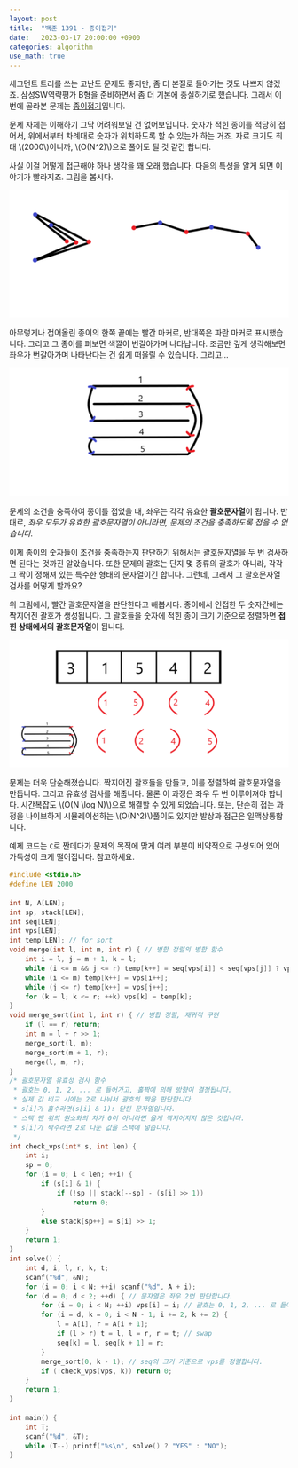 ```yaml
---
layout: post
title:  "백준 1391 - 종이접기"
date:   2023-03-17 20:00:00 +0900
categories: algorithm
use_math: true
---
```


세그먼트 트리를 쓰는 고난도 문제도 좋지만, 좀 더 본질로 돌아가는 것도 나쁘지 않겠죠. 삼성SW역략평가 B형을 준비하면서 좀 더 기본에 충실하기로 했습니다. 그래서 이번에 골라본 문제는 [종이접기][q]입니다.

문제 자체는 이해하기 그닥 어려워보일 건 없어보입니다. 숫자가 적힌 종이를 적당히 접어서, 위에서부터 차례대로 숫자가 위치하도록 할 수 있는가 하는 거죠. 자료 크기도 최대 \\(2000\\)이니까, \\(O(N^2)\\)으로 풀어도 될 것 같긴 합니다.

사실 이걸 어떻게 접근해야 하나 생각을 꽤 오래 했습니다. 다음의 특성을 알게 되면 이야기가 빨라지죠. 그림을 봅시다.

![example](/assets/images/2023-03-17-q1391/example.png)

아무렇게나 접어올린 종이의 한쪽 끝에는 빨간 마커로, 반대쪽은 파란 마커로 표시했습니다. 그리고 그 종이를 펴보면 색깔이 번갈아가며 나타납니다. 조금만 깊게 생각해보면 좌우가 번갈아가며 나타난다는 건 쉽게 떠올릴 수 있습니다. 그리고...

![example2](/assets/images/2023-03-17-q1391/example2.png)

문제의 조건을 충족하여 종이를 접었을 때, 좌우는 각각 유효한 **괄호문자열**이 됩니다. 반대로, *좌우 모두가 유효한 괄호문자열이 아니라면, 문제의 조건을 충족하도록 접을 수 없습니다.*

이제 종이의 숫자들이 조건을 충족하는지 판단하기 위해서는 괄호문자열을 두 번 검사하면 된다는 것까진 알았습니다. 또한 문제의 괄호는 단지 몇 종류의 괄호가 아니라, 각각 그 짝이 정해져 있는 특수한 형태의 문자열이긴 합니다. 그런데, 그래서 그 괄호문자열 검사를 어떻게 할까요?

위 그림에서, 빨간 괄호문자열을 판단한다고 해봅시다. 종이에서 인접한 두 숫자간에는 짝지어진 괄호가 생성됩니다. 그 괄호들을 숫자에 적힌 종이 크기 기준으로 정렬하면 **접힌 상태에서의 괄호문자열**이 됩니다.

![example](/assets/images/2023-03-17-q1391/example3.png)

문제는 더욱 단순해졌습니다. 짝지어진 괄호들을 만들고, 이를 정렬하여 괄호문자열을 만듭니다. 그리고 유효성 검사를 해줍니다. 물론 이 과정은 좌우 두 번 이루어져야 합니다. 시간복잡도 \\(O(N \log N)\\)으로 해결할 수 있게 되었습니다. 또는, 단순히 접는 과정을 나이브하게 시뮬레이션하는 \\(O(N^2)\\)풀이도 있지만 발상과 접근은 일맥상통합니다.

예제 코드는 `C`로 짠데다가 문제의 목적에 맞게 여러 부분이 비약적으로 구성되어 있어 가독성이 크게 떨어집니다. 참고하세요.

```c
#include <stdio.h>
#define LEN 2000

int N, A[LEN];
int sp, stack[LEN];
int seq[LEN];
int vps[LEN];
int temp[LEN]; // for sort
void merge(int l, int m, int r) { // 병합 정렬의 병합 함수
	int i = l, j = m + 1, k = l;
	while (i <= m && j <= r) temp[k++] = seq[vps[i]] < seq[vps[j]] ? vps[i++] : vps[j++];
	while (i <= m) temp[k++] = vps[i++];
	while (j <= r) temp[k++] = vps[j++];
	for (k = l; k <= r; ++k) vps[k] = temp[k];
}
void merge_sort(int l, int r) { // 병합 정렬, 재귀적 구현
	if (l == r) return;
	int m = l + r >> 1;
	merge_sort(l, m);
	merge_sort(m + 1, r);
	merge(l, m, r);
}
/* 괄호문자열 유효성 검사 함수
 * 괄호는 0, 1, 2, ... 로 들어가고, 홀짝에 의해 방향이 결정됩니다.
 * 실제 값 비교 시에는 2로 나눠서 괄호의 짝을 판단합니다.
 * s[i]가 홀수라면(s[i] & 1): 닫힌 문자열입니다. 
 * 스택 맨 위의 원소와의 차가 0이 아니라면 옳게 짝지어지지 않은 것입니다.
 * s[i]가 짝수라면 2로 나눈 값을 스택에 넣습니다.
 */
int check_vps(int* s, int len) { 
	int i;
	sp = 0;
	for (i = 0; i < len; ++i) {
		if (s[i] & 1) {
			if (!sp || stack[--sp] - (s[i] >> 1))
				return 0;
		}
		else stack[sp++] = s[i] >> 1;
	}
	return 1;
}
int solve() {
	int d, i, l, r, k, t;
	scanf("%d", &N);
	for (i = 0; i < N; ++i) scanf("%d", A + i);
	for (d = 0; d < 2; ++d) { // 문자열은 좌우 2번 판단합니다.
		for (i = 0; i < N; ++i) vps[i] = i; // 괄호는 0, 1, 2, ... 로 들어갑니다.
		for (i = d, k = 0; i < N - 1; i += 2, k += 2) {
			l = A[i], r = A[i + 1];
			if (l > r) t = l, l = r, r = t; // swap
			seq[k] = l, seq[k + 1] = r;
		}
		merge_sort(0, k - 1); // seq의 크기 기준으로 vps를 정렬합니다.
		if (!check_vps(vps, k)) return 0;
	}
	return 1;
}

int main() {
	int T;
	scanf("%d", &T);
	while (T--) printf("%s\n", solve() ? "YES" : "NO");
}
```

[q]:https://www.acmicpc.net/problem/1391